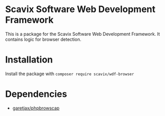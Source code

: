 Scavix Software Web Development Framework
=========================================
This is a package for the Scavix Software Web Development Framework.
It contains logic for browser detection.

Installation
============
Install the package with `composer require scavix/wdf-browser`

Dependencies
============

* [garetjax/phpbrowscap](https://packagist.org/packages/garetjax/phpbrowscap)